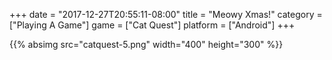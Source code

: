 +++
date = "2017-12-27T20:55:11-08:00"
title = "Meowy Xmas!"
category = ["Playing A Game"]
game = ["Cat Quest"]
platform = ["Android"]
+++

{{% absimg src="catquest-5.png" width="400" height="300" %}}
